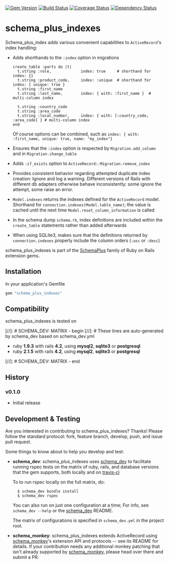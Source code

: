 [![Gem Version](https://badge.fury.io/rb/schema_plus_indexes.svg)](http://badge.fury.io/rb/schema_plus_indexes)
[![Build Status](https://secure.travis-ci.org/SchemaPlus/schema_plus_indexes.svg)](http://travis-ci.org/SchemaPlus/schema_plus_indexes)
[![Coverage Status](https://img.shields.io/coveralls/SchemaPlus/schema_plus_indexes.svg)](https://coveralls.io/r/SchemaPlus/schema_plus_indexes)
[![Dependency Status](https://gemnasium.com/lomba/schema_plus_indexes.svg)](https://gemnasium.com/SchemaPlus/schema_plus_indexes)

# schema_plus_indexes

Schema_plus_index adds various convenient capabilities to `ActiveRecord`'s index handling:

* Adds shorthands to the `:index` option in migrations

      create_table :parts do |t|
        t.string :role,             index: true     # shorthand for index: {}
        t.string :product_code,     index: :unique  # shorthand for index: { unique: true }
        t.string :first_name
        t.string :last_name,        index: { with: :first_name }  # multi-column index

        t.string :country_code
        t.string :area_code
        t.string :local_number,     index: { with: [:country_code, :area_code] } # multi-column index
      end

  Of course options can be combined, such as `index: { with: :first_name, unique: true, name: "my_index"}`

* Ensures that the `:index` option is respected by `Migration.add_column` and in `Migration.change_table`

* Adds `:if_exists` option to `ActiveRecord::Migration.remove_index`

* Provides consistent behavior regarding attempted duplicate index
  creation: Ignore and log a warning.  Different versions of Rails with
  different db adapters otherwise behave inconsistently: some ignore the
  attempt, some raise an error.

* `Model.indexes` returns the indexes defined for the `ActiveRecord` model.
  Shorthand for `connection.indexes(Model.table_name)`; the value is cached
  until the next time `Model.reset_column_information` is called

* In the schema dump `schema.rb`, index definitions are included within the
  `create_table` statements rather than added afterwards

* When using SQLite3, makes sure that the definitions returned by
  `connection.indexes` properly include the column orders (`:asc` or `:desc`)

schema_plus_indexes is part of the [SchemaPlus](https://github.com/SchemaPlus/) family of Ruby on Rails extension gems.

## Installation

In your application's Gemfile

```ruby
gem "schema_plus_indexes"
```
## Compatibility

schema_plus_indexes is tested on

[//]: # SCHEMA_DEV: MATRIX - begin
[//]: # These lines are auto-generated by schema_dev based on schema_dev.yml
* ruby **1.9.3** with rails **4.2**, using **mysql2**, **sqlite3** or **postgresql**
* ruby **2.1.5** with rails **4.2**, using **mysql2**, **sqlite3** or **postgresql**

[//]: # SCHEMA_DEV: MATRIX - end


## History

### v0.1.0

* Initial release

## Development & Testing

Are you interested in contributing to schema_plus_indexes?  Thanks!  Please follow
the standard protocol: fork, feature branch, develop, push, and issue pull request.

Some things to know about to help you develop and test:

* **schema_dev**:  schema_plus_indexes uses [schema_dev](https://github.com/SchemaPlus/schema_dev) to
  facilitate running rspec tests on the matrix of ruby, rails, and database
  versions that the gem supports, both locally and on
  [travis-ci](http://travis-ci.org/SchemaPlus/schema_plus_indexes)

  To to run rspec locally on the full matrix, do:

        $ schema_dev bundle install
        $ schema_dev rspec

  You can also run on just one configuration at a time;  For info, see `schema_dev --help` or the
  [schema_dev](https://github.com/SchemaPlus/schema_dev) README.

  The matrix of configurations is specified in `schema_dev.yml` in
  the project root.

* **schema_monkey**: schema_plus_indexes extends ActiveRecord using
  [schema_monkey](https://github.com/SchemaPlus/schema_monkey)'s extension
  API and protocols -- see its README for details.  If your contribution needs any additional monkey patching
  that isn't already supported by
  [schema_monkey](https://github.com/SchemaPlus/schema_monkey), please head
  over there and submit a PR.
